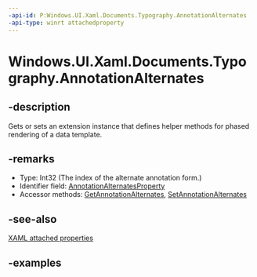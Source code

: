 ```yaml
---
-api-id: P:Windows.UI.Xaml.Documents.Typography.AnnotationAlternates
-api-type: winrt attachedproperty
---
```


# Windows.UI.Xaml.Documents.Typography.AnnotationAlternates

<!--
see GetAnnotationAlternates, and SetAnnotationAlternates
-->

## -description

Gets or sets an extension instance that defines helper methods for phased rendering of a data template.

## -remarks

<ul><li>Type: Int32 (The index of the alternate annotation form.)</li><li>Identifier field: <a href="/uwp/api/windows.ui.xaml.documents.typography.annotationalternatesproperty">AnnotationAlternatesProperty</a></li><li>Accessor methods: <a href="/uwp/api/windows.ui.xaml.documents.typography.getannotationalternates">GetAnnotationAlternates</a>, <a href="/uwp/api/windows.ui.xaml.documents.typography.setannotationalternates">SetAnnotationAlternates</a></li></ul>

## -see-also

[XAML attached properties](/windows/uwp/xaml-platform/attached-properties-overview)

## -examples


